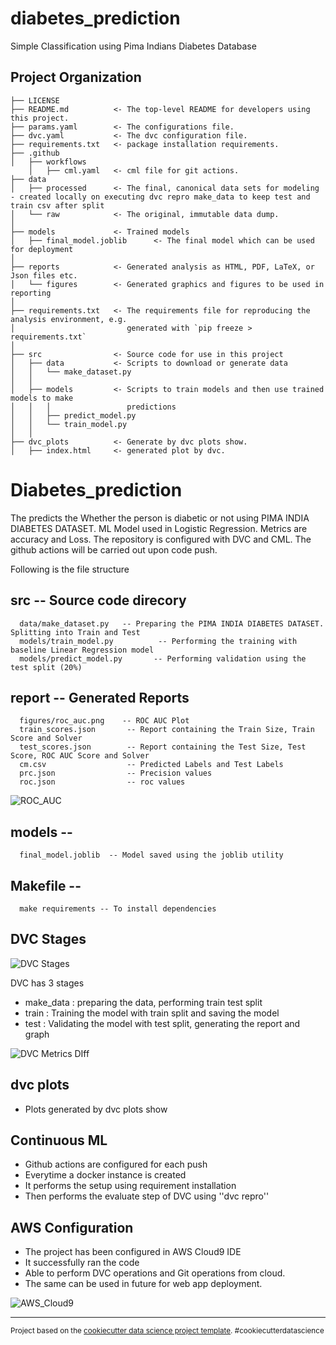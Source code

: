 diabetes_prediction
==============================

Simple Classification using Pima Indians Diabetes Database

Project Organization
------------

    ├── LICENSE
    ├── README.md          <- The top-level README for developers using this project.
    ├── params.yaml        <- The configurations file.
    ├── dvc.yaml           <- The dvc configuration file.
    ├── requirements.txt   <- package installation requirements.
    ├── .github 
    │   ├── workflows
        │   ├── cml.yaml   <- cml file for git actions.
    ├── data
    │   ├── processed      <- The final, canonical data sets for modeling - created locally on executing dvc repro make_data to keep test and train csv after split
    │   └── raw            <- The original, immutable data dump.
    │
    ├── models             <- Trained models
    │   ├── final_model.joblib      <- The final model which can be used for deployment
    │
    ├── reports            <- Generated analysis as HTML, PDF, LaTeX, or Json files etc.
    │   └── figures        <- Generated graphics and figures to be used in reporting
    │
    ├── requirements.txt   <- The requirements file for reproducing the analysis environment, e.g.
    │                         generated with `pip freeze > requirements.txt`
    │
    ├── src                <- Source code for use in this project
    │   ├── data           <- Scripts to download or generate data
    │   │   └── make_dataset.py
    │   │
    │   ├── models         <- Scripts to train models and then use trained models to make
    │   │   │                 predictions
    │   │   ├── predict_model.py
    │   │   └── train_model.py
    │   │
    ├── dvc_plots          <- Generate by dvc plots show.
    │   ├── index.html     <- generated plot by dvc.
    
    
# Diabetes_prediction

The predicts the Whether the person is diabetic or not using PIMA INDIA DIABETES DATASET. 
ML Model used in Logistic Regression. Metrics are accuracy and Loss.
The repository is configured with DVC and CML. 
The github actions will be carried out upon code push.


Following is the file structure

## src -- Source code direcory
      data/make_dataset.py   -- Preparing the PIMA INDIA DIABETES DATASET. Splitting into Train and Test
      models/train_model.py          -- Performing the training with baseline Linear Regression model
      models/predict_model.py       -- Performing validation using the test split (20%)

## report -- Generated Reports
      figures/roc_auc.png    -- ROC AUC Plot
      train_scores.json       -- Report containing the Train Size, Train Score and Solver
      test_scores.json        -- Report containing the Test Size, Test Score, ROC AUC Score and Solver
      cm.csv                  -- Predicted Labels and Test Labels
      prc.json                -- Precision values
      roc.json                -- roc values


   ![ROC_AUC](https://user-images.githubusercontent.com/103778538/177507615-4256eb5e-f353-4969-8e58-1be57b7514ef.png)

## models -- 
      final_model.joblib  -- Model saved using the joblib utility

## Makefile --
      make requirements -- To install dependencies

## DVC Stages
![DVC Stages](https://user-images.githubusercontent.com/103778538/177500733-fb8b1f99-3f76-4a35-b45f-3e93069eb8d5.png)

DVC has 3 stages
- make_data : preparing the data, performing train test split
- train : Training the model with train split and saving the model
- test : Validating the model with test split, generating the report and graph

![DVC Metrics DIff](https://user-images.githubusercontent.com/103778538/177500957-fb73a58d-d625-4351-9e71-287e831002ef.png)

## dvc plots

- Plots generated by dvc plots show

## Continuous ML
- Github actions are configured for each push
- Everytime a docker instance is created
- It performs the setup using requirement installation
- Then performs the evaluate step of DVC using ''dvc repro''

## AWS Configuration
- The project has been configured in AWS Cloud9 IDE
- It successfully ran the code
- Able to perform DVC operations and Git operations from cloud.
- The same can be used in future for web app deployment.


![AWS_Cloud9](https://user-images.githubusercontent.com/103778538/177501013-4904d298-f3f2-4efa-a254-248d751589ab.png)



--------

<p><small>Project based on the <a target="_blank" href="https://drivendata.github.io/cookiecutter-data-science/">cookiecutter data science project template</a>. #cookiecutterdatascience</small></p>
